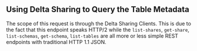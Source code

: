 ## Using Delta Sharing to Query the Table Metadata
The scope of this request is through the Delta Sharing Clients. This is due to the fact that this endpoint speaks HTTP/2 while the `list-shares`, `get-share`, `list-schemas`, `get-schema`, `list-tables` are all more or less simple REST endpoints with traditional HTTP 1.1 JSON.

